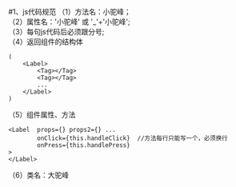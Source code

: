#1、js代码规范
（1）方法名：小驼峰；  
（2）属性名：'小驼峰' 或 '_'+'小驼峰';  
（3）每句js代码后必须跟分号;  
（4）返回组件的结构体
```
(
    <Label>
        <Tag></Tag>
        <Tag></Tag>
        ...
    </Label>
)
```
（5）组件属性、方法
```
<Label  props={} props2={} ...
        onClick={this.handleClick}  //方法每行只能写一个，必须换行
        onPress={this.handlePress}
>
</Label>
```
（6）类名：大驼峰